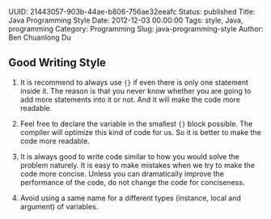 UUID: 21443057-903b-44ae-b806-756ae32eeafc
Status: published
Title: Java Programming Style
Date: 2012-12-03 00:00:00
Tags: style, Java, programming
Category: Programming
Slug: java-programming-style
Author: Ben Chuanlong Du

## Good Writing Style

1. It is recommend to always use `{}` if even there is only one statement inside it. 
The reason is that you never know whether you are going to add more statements into it or not. 
And it will make the code more readable.

2. Feel free to declare the variable in the smallest `{}` block possible. 
The compiler will optimize this kind of code for us. 
So it is better to make the code more readable.

3. It is always good to write code similar to how you would solve the problem naturely. 
It is easy to make mistakes when we try to make the code more concise. 
Unless you can dramatically improve the performance of the code, 
do not change the code for conciseness.

4. Avoid using a same name for a different types (instance, local and argument) of variables.

